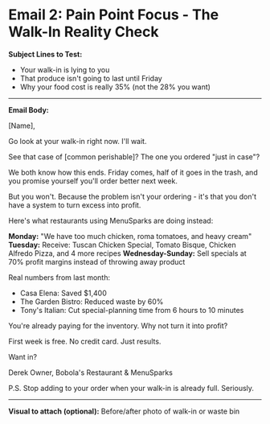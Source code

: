 # Email 2: Pain Point Focus - The Walk-In Reality Check

**Subject Lines to Test:**
- Your walk-in is lying to you
- That produce isn't going to last until Friday
- Why your food cost is really 35% (not the 28% you want)

---

**Email Body:**

[Name],

Go look at your walk-in right now. I'll wait.

See that case of [common perishable]? The one you ordered "just in case"?

We both know how this ends. Friday comes, half of it goes in the trash, and you promise yourself you'll order better next week.

But you won't. Because the problem isn't your ordering - it's that you don't have a system to turn excess into profit.

Here's what restaurants using MenuSparks are doing instead:

**Monday:** "We have too much chicken, roma tomatoes, and heavy cream"
**Tuesday:** Receive: Tuscan Chicken Special, Tomato Bisque, Chicken Alfredo Pizza, and 4 more recipes
**Wednesday-Sunday:** Sell specials at 70% profit margins instead of throwing away product

Real numbers from last month:
- Casa Elena: Saved $1,400
- The Garden Bistro: Reduced waste by 60%
- Tony's Italian: Cut special-planning time from 6 hours to 10 minutes

You're already paying for the inventory. Why not turn it into profit?

First week is free. No credit card. Just results.

Want in?

Derek
Owner, Bobola's Restaurant & MenuSparks

P.S. Stop adding to your order when your walk-in is already full. Seriously.

---

**Visual to attach (optional):** Before/after photo of walk-in or waste bin